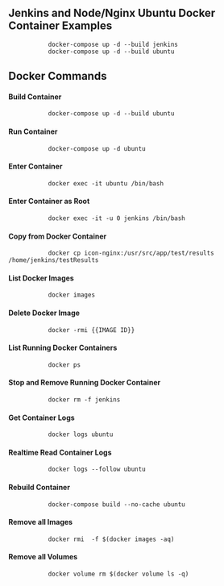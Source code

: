 ## Jenkins and Node/Nginx Ubuntu Docker Container Examples
               docker-compose up -d --build jenkins
               docker-compose up -d --build ubuntu
## Docker Commands
#### Build Container
               docker-compose up -d --build ubuntu
#### Run Container
               docker-compose up -d ubuntu
####  Enter Container 
               docker exec -it ubuntu /bin/bash
#### Enter Container as Root               
               docker exec -it -u 0 jenkins /bin/bash
#### Copy from Docker Container 
               docker cp icon-nginx:/usr/src/app/test/results /home/jenkins/testResults
#### List Docker Images
               docker images
#### Delete Docker Image
               docker -rmi {{IMAGE ID}} 
#### List Running Docker Containers
               docker ps
#### Stop and Remove Running Docker Container
               docker rm -f jenkins
#### Get Container Logs
               docker logs ubuntu 
#### Realtime Read Container Logs
               docker logs --follow ubuntu
#### Rebuild Container
               docker-compose build --no-cache ubuntu
#### Remove all Images
               docker rmi  -f $(docker images -aq)
#### Remove all Volumes 
               docker volume rm $(docker volume ls -q) 

